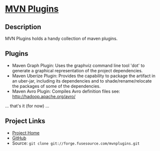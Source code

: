 [MVN Plugins][1]
================

Description
-----------

MVN Plugins holds a handy collection of maven plugins.

Plugins
-------

* Maven Graph Plugin: Uses the  graphviz command line tool 'dot' to generate a graphical representation of the project dependencies.
* Maven Uberize Plugin:  Provides the capability to package the artifact in an uber-jar, including its dependencies and
  to shade/rename/relocate the packages of some of the dependencies.
* Maven Avro Plugin:  Compiles Avro definition files see: http://hadoop.apache.org/avro/

... that's it (for now) ...

Project Links
-------------

* [Project Home][1]
* [GitHub](http://github.com/chirino/mvnplugins/tree/master)
* Source: `git clone git://forge.fusesource.com/mvnplugins.git`

[1]: http://mvnplugins.fusesource.org "Project Home Page"
